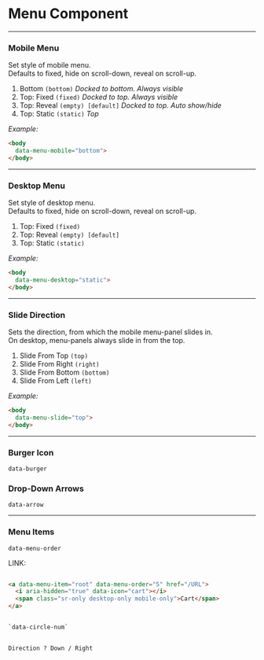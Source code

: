 # Menu Component

---
### Mobile Menu
Set style of mobile menu.  
Defaults to fixed, hide on scroll-down, reveal on scroll-up.

1. Bottom `(bottom)` *Docked to bottom. Always visible*
2. Top: Fixed `(fixed)` *Docked to top. Always visible*
3. Top: Reveal `(empty) [default]` *Docked to top. Auto show/hide*
4. Top: Static `(static)` *Top*

*Example:*
```html
<body
  data-menu-mobile="bottom">
</body>
```

---
### Desktop Menu
Set style of desktop menu.  
Defaults to fixed, hide on scroll-down, reveal on scroll-up.

1. Top: Fixed `(fixed)`
2. Top: Reveal `(empty) [default]`
3. Top: Static `(static)`

*Example:*
```html
<body
  data-menu-desktop="static">
</body>
```

---
### Slide Direction
Sets the direction, from which the mobile menu-panel slides in.  
On desktop, menu-panels always slide in from the top.

1. Slide From Top `(top)`
1. Slide From Right `(right)`
1. Slide From Bottom `(bottom)`
1. Slide From Left `(left)`

*Example:*
```html
<body
  data-menu-slide="top">
</body>
```

---
### Burger Icon
`data-burger`

### Drop-Down Arrows
`data-arrow`


---
### Menu Items
`data-menu-order`

LINK:

```html

<a data-menu-item="root" data-menu-order="5" href="/URL">
  <i aria-hidden="true" data-icon="cart"></i>
  <span class="sr-only desktop-only mobile-only">Cart</span>
</a>


`data-circle-num`


Direction ? Down / Right